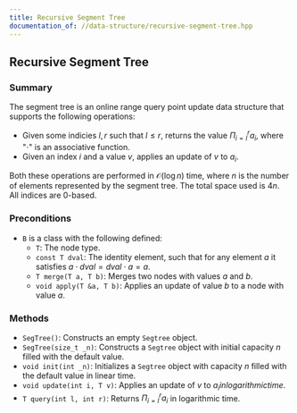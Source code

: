 ```yaml
---
title: Recursive Segment Tree
documentation_of: //data-structure/recursive-segment-tree.hpp
---
```


## Recursive Segment Tree

### Summary

The segment tree is an online range query point update data structure that supports the following operations:
- Given some indicies $l, r$ such that $l \leq r$, returns the value $\Pi_{i = l}^r a_i$, where "$\cdot$" is an associative function.
- Given an index $i$ and a value $v$, applies an update of $v$ to $a_i$. 

Both these operations are performed in $\mathcal{O}(\log n)$ time, where $n$ is the number of elements represented by the segment tree. The total space used is $4n$. All indices are 0-based. 

### Preconditions

- `B` is a class with the following defined:
  - `T`: The node type.
  - `const T dval`: The identity element, such that for any element $a$ it satisfies $a \cdot dval = dval \cdot a = a$.
  - `T merge(T a, T b)`: Merges two nodes with values $a$ and $b$. 
  - `void apply(T &a, T b)`: Applies an update of value $b$ to a node with value $a$. 

### Methods

- `SegTree()`: Constructs an empty `Segtree` object.
- `SegTree(size_t _n)`: Constructs a `Segtree` object with initial capacity $n$ filled with the default value.
- `void init(int _n)`: Initializes a `Segtree` object with capacity $n$ filled with the default value in linear time. 
- `void update(int i, T v)`: Applies an update of $v$ to $a_i in logarithmic time$. 
- `T query(int l, int r)`: Returns $\Pi_{i = l}^r a_i$ in logarithmic time. 
